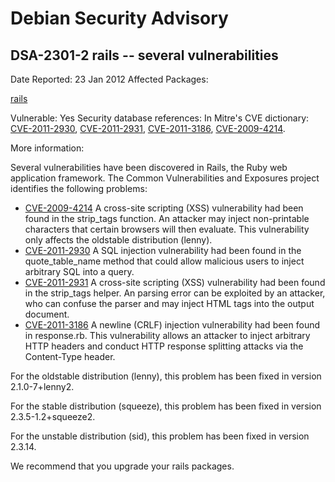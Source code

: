 
Debian Security Advisory
========================


DSA-2301-2 rails -- several vulnerabilities
-------------------------------------------



Date Reported:
23 Jan 2012
Affected Packages:

[rails](https://packages.debian.org/src:rails)

Vulnerable:
Yes
Security database references:
In Mitre's CVE dictionary: [CVE-2011-2930](https://security-tracker.debian.org/tracker/CVE-2011-2930), [CVE-2011-2931](https://security-tracker.debian.org/tracker/CVE-2011-2931), [CVE-2011-3186](https://security-tracker.debian.org/tracker/CVE-2011-3186), [CVE-2009-4214](https://security-tracker.debian.org/tracker/CVE-2009-4214).  

More information:

Several vulnerabilities have been discovered in Rails, the Ruby web
application framework. The Common Vulnerabilities and Exposures project
identifies the following problems:


* [CVE-2009-4214](https://security-tracker.debian.org/tracker/CVE-2009-4214)
A cross-site scripting (XSS) vulnerability had been found in the
 strip\_tags function. An attacker may inject non-printable characters
 that certain browsers will then evaluate. This vulnerability only
 affects the oldstable distribution (lenny).
* [CVE-2011-2930](https://security-tracker.debian.org/tracker/CVE-2011-2930)
A SQL injection vulnerability had been found in the quote\_table\_name
 method that could allow malicious users to inject arbitrary SQL into a
 query.
* [CVE-2011-2931](https://security-tracker.debian.org/tracker/CVE-2011-2931)
A cross-site scripting (XSS) vulnerability had been found in the
 strip\_tags helper. An parsing error can be exploited by an attacker,
 who can confuse the parser and may inject HTML tags into the output
 document.
* [CVE-2011-3186](https://security-tracker.debian.org/tracker/CVE-2011-3186)
A newline (CRLF) injection vulnerability had been found in
 response.rb. This vulnerability allows an attacker to inject arbitrary
 HTTP headers and conduct HTTP response splitting attacks via the
 Content-Type header.


For the oldstable distribution (lenny), this problem has been fixed in
version 2.1.0-7+lenny2.


For the stable distribution (squeeze), this problem has been fixed in
version 2.3.5-1.2+squeeze2.


For the unstable distribution (sid), this problem has been fixed in
version 2.3.14.


We recommend that you upgrade your rails packages.





